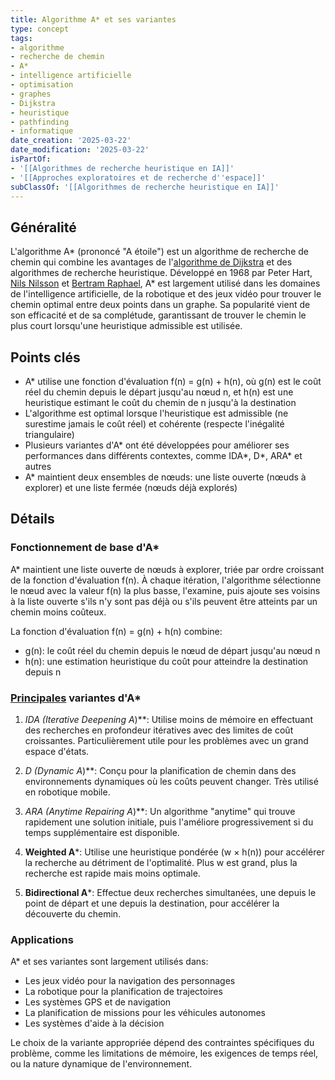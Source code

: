 ```yaml
---
title: Algorithme A* et ses variantes
type: concept
tags:
- algorithme
- recherche de chemin
- A*
- intelligence artificielle
- optimisation
- graphes
- Dijkstra
- heuristique
- pathfinding
- informatique
date_creation: '2025-03-22'
date_modification: '2025-03-22'
isPartOf:
- '[[Algorithmes de recherche heuristique en IA]]'
- '[[Approches exploratoires et de recherche d''espace]]'
subClassOf: '[[Algorithmes de recherche heuristique en IA]]'
---
```

## Généralité

L'algorithme A* (prononcé "A étoile") est un algorithme de recherche de chemin qui combine les avantages de l'[algorithme de Dijkstra](https://fr.wikipedia.org/wiki/algorithme_de_Dijkstra) et des algorithmes de recherche heuristique. Développé en 1968 par Peter Hart, [Nils Nilsson](https://fr.wikipedia.org/wiki/Nils_Nilsson) et [Bertram Raphael](https://fr.wikipedia.org/wiki/Bertram_Raphael), A* est largement utilisé dans les domaines de l'intelligence artificielle, de la robotique et des jeux vidéo pour trouver le chemin optimal entre deux points dans un graphe. Sa popularité vient de son efficacité et de sa complétude, garantissant de trouver le chemin le plus court lorsqu'une heuristique admissible est utilisée.

## Points clés

- A* utilise une fonction d'évaluation f(n) = g(n) + h(n), où g(n) est le coût réel du chemin depuis le départ jusqu'au nœud n, et h(n) est une heuristique estimant le coût du chemin de n jusqu'à la destination
- L'algorithme est optimal lorsque l'heuristique est admissible (ne surestime jamais le coût réel) et cohérente (respecte l'inégalité triangulaire)
- Plusieurs variantes d'A* ont été développées pour améliorer ses performances dans différents contextes, comme IDA*, D*, ARA* et autres
- A* maintient deux ensembles de nœuds: une liste ouverte (nœuds à explorer) et une liste fermée (nœuds déjà explorés)

## Détails

### Fonctionnement de base d'A*

A* maintient une liste ouverte de nœuds à explorer, triée par ordre croissant de la fonction d'évaluation f(n). À chaque itération, l'algorithme sélectionne le nœud avec la valeur f(n) la plus basse, l'examine, puis ajoute ses voisins à la liste ouverte s'ils n'y sont pas déjà ou s'ils peuvent être atteints par un chemin moins coûteux.

La fonction d'évaluation f(n) = g(n) + h(n) combine:
- g(n): le coût réel du chemin depuis le nœud de départ jusqu'au nœud n
- h(n): une estimation heuristique du coût pour atteindre la destination depuis n

### [Principales](https://fr.wikipedia.org/wiki/Principales) variantes d'A*

1. **IDA* (Iterative Deepening A*)**: Utilise moins de mémoire en effectuant des recherches en profondeur itératives avec des limites de coût croissantes. Particulièrement utile pour les problèmes avec un grand espace d'états.

2. **D* (Dynamic A*)**: Conçu pour la planification de chemin dans des environnements dynamiques où les coûts peuvent changer. Très utilisé en robotique mobile.

3. **ARA* (Anytime Repairing A*)**: Un algorithme "anytime" qui trouve rapidement une solution initiale, puis l'améliore progressivement si du temps supplémentaire est disponible.

4. **Weighted A***: Utilise une heuristique pondérée (w × h(n)) pour accélérer la recherche au détriment de l'optimalité. Plus w est grand, plus la recherche est rapide mais moins optimale.

5. **Bidirectional A***: Effectue deux recherches simultanées, une depuis le point de départ et une depuis la destination, pour accélérer la découverte du chemin.

### Applications

A* et ses variantes sont largement utilisés dans:
- Les jeux vidéo pour la navigation des personnages
- La robotique pour la planification de trajectoires
- Les systèmes GPS et de navigation
- La planification de missions pour les véhicules autonomes
- Les systèmes d'aide à la décision

Le choix de la variante appropriée dépend des contraintes spécifiques du problème, comme les limitations de mémoire, les exigences de temps réel, ou la nature dynamique de l'environnement.